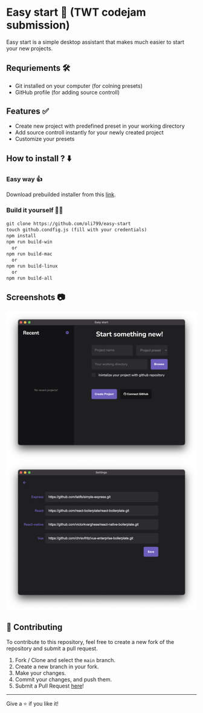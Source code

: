 # Easy start 🏁 (TWT codejam submission)

Easy start is a simple desktop assistant that makes much easier to start your new projects.

## Requriements 🛠

- Git installed on your computer (for colning presets)
- GitHub profile (for adding source controll)

## Features ✅

- Create new project with predefined preset in your working directory
- Add source controll instantly for your newly created project
- Customize your presets

## How to install ? ⬇️

### Easy way 👍

Download prebuilded installer from this [link](https://drive.google.com/drive/folders/1o3RUAkpsjnfN2ajn4Cx7eBxmcRL6XzP2?usp=sharing).

### Build it yourself 👨‍💻

```
git clone https://github.com/oli799/easy-start
touch github.condfig.js (fill with your credentials)
npm install
npm run build-win
  or
npm run build-mac
  or
npm run build-linux
  or
npm run build-all
```

## Screenshots 📷

![example1](https://github.com/oli799/easy-start/blob/main/assets/example1.png?raw=true)
![example2](https://github.com/oli799/easy-start/blob/main/assets/example2.png?raw=true)

## 🤝 Contributing

To contribute to this repository, feel free to create a new fork of the repository and submit a pull request.

1. Fork / Clone and select the `main` branch.
2. Create a new branch in your fork.
3. Make your changes.
4. Commit your changes, and push them.
5. Submit a Pull Request [here](https://github.com/oli799/easy-start/pulls)!

---

Give a ⭐️ if you like it!
